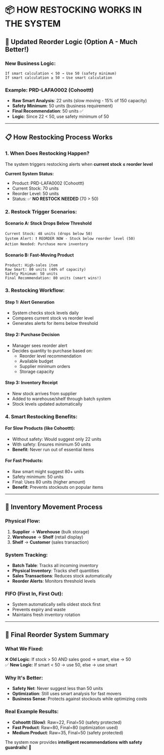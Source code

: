 # 📦 HOW RESTOCKING WORKS IN THE SYSTEM

## 🎯 **Updated Reorder Logic (Option A - Much Better!)**

### **New Business Logic:**
```
If smart calculation < 50 → Use 50 (safety minimum)
If smart calculation ≥ 50 → Use smart calculation
```

### **Example: PRD-LAFA0002 (Cohoottt)**
- **Raw Smart Analysis**: 22 units (slow moving - 15% of 150 capacity)
- **Safety Minimum**: 50 units (business requirement)  
- **Final Recommendation**: 50 units ✅
- **Logic**: Since 22 < 50, use safety minimum of 50

---

## 📋 **How Restocking Process Works**

### **1. When Does Restocking Happen?**
The system triggers restocking alerts when **current stock ≤ reorder level**

**Current System Status:**
- Product: PRD-LAFA0002 (Cohoottt)
- Current Stock: 70 units
- Reorder Level: 50 units  
- Status: ✅ **NO RESTOCK NEEDED** (70 > 50)

### **2. Restock Trigger Scenarios:**

#### **Scenario A: Stock Drops Below Threshold**
```
Current Stock: 48 units (drops below 50)
System Alert: ❗ REORDER NOW - Stock below reorder level (50)
Action Needed: Purchase more inventory
```

#### **Scenario B: Fast-Moving Product**  
```
Product: High-sales item
Raw Smart: 80 units (40% of capacity)
Safety Minimum: 50 units
Final Recommendation: 80 units (smart wins!)
```

### **3. Restocking Workflow:**

#### **Step 1: Alert Generation**
- System checks stock levels daily
- Compares current stock vs reorder level
- Generates alerts for items below threshold

#### **Step 2: Purchase Decision**
- Manager sees reorder alert
- Decides quantity to purchase based on:
  - Reorder level recommendation
  - Available budget
  - Supplier minimum orders
  - Storage capacity

#### **Step 3: Inventory Receipt**
- New stock arrives from supplier
- Added to warehouse/shelf through batch system
- Stock levels updated automatically

### **4. Smart Restocking Benefits:**

#### **For Slow Products (like Cohoottt):**
- Without safety: Would suggest only 22 units
- With safety: Ensures minimum 50 units
- **Benefit**: Never run out of essential items

#### **For Fast Products:**
- Raw smart might suggest 80+ units  
- Safety minimum: 50 units
- Final: Uses 80 units (higher amount)
- **Benefit**: Prevents stockouts on popular items

---

## 🔄 **Inventory Movement Process**

### **Physical Flow:**
1. **Supplier** → **Warehouse** (bulk storage)
2. **Warehouse** → **Shelf** (retail display)  
3. **Shelf** → **Customer** (sales transaction)

### **System Tracking:**
- **Batch Table**: Tracks all incoming inventory
- **Physical Inventory**: Tracks shelf quantities
- **Sales Transactions**: Reduces stock automatically
- **Reorder Alerts**: Monitors threshold levels

### **FIFO (First In, First Out):**
- System automatically sells oldest stock first
- Prevents expiry and waste
- Maintains fresh inventory rotation

---

## 🎯 **Final Reorder System Summary**

### **What We Fixed:**
❌ **Old Logic**: If stock > 50 AND sales good → smart, else → 50  
✅ **New Logic**: If smart < 50 → use 50, else → use smart

### **Why It's Better:**
- **Safety Net**: Never suggest less than 50 units
- **Optimization**: Still uses smart analysis for fast movers  
- **Business Sense**: Protects against stockouts while optimizing costs

### **Real Example Results:**
- **Cohoottt (Slow)**: Raw=22, Final=50 (safety protected)
- **Fast Product**: Raw=80, Final=80 (optimization used)
- **Medium Product**: Raw=35, Final=50 (safety protected)

The system now provides **intelligent recommendations with safety guardrails**! 🚀